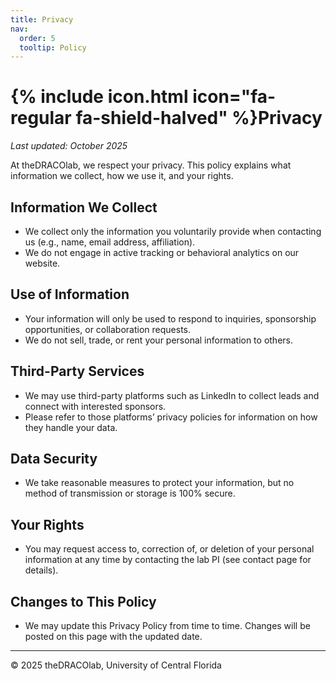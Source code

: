 ```yaml
---
title: Privacy 
nav:
  order: 5
  tooltip: Policy
---
```


# {% include icon.html icon="fa-regular fa-shield-halved" %}Privacy



_Last updated: October 2025_

At theDRACOlab, we respect your privacy. This policy explains what information we collect, how we use it, and your rights.

## Information We Collect
- We collect only the information you voluntarily provide when contacting us (e.g., name, email address, affiliation).  
- We do not engage in active tracking or behavioral analytics on our website.  

## Use of Information
- Your information will only be used to respond to inquiries, sponsorship opportunities, or collaboration requests.  
- We do not sell, trade, or rent your personal information to others.  

## Third-Party Services
- We may use third-party platforms such as LinkedIn to collect leads and connect with interested sponsors.  
- Please refer to those platforms’ privacy policies for information on how they handle your data.  

## Data Security
- We take reasonable measures to protect your information, but no method of transmission or storage is 100% secure.  

## Your Rights
- You may request access to, correction of, or deletion of your personal information at any time by contacting the lab PI (see contact page for details).

## Changes to This Policy
- We may update this Privacy Policy from time to time. Changes will be posted on this page with the updated date.  

---

© 2025 theDRACOlab, University of Central Florida

